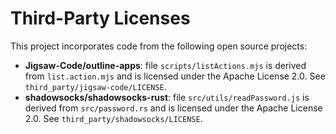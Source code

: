 # Third-Party Licenses

This project incorporates code from the following open source projects:

- **Jigsaw-Code/outline-apps**: file `scripts/listActions.mjs` is derived from `list.action.mjs` and is licensed under the Apache License 2.0. See `third_party/jigsaw-code/LICENSE`.
- **shadowsocks/shadowsocks-rust**: file `src/utils/readPassword.js` is derived from `src/password.rs` and is licensed under the Apache License 2.0. See `third_party/shadowsocks/LICENSE`.
